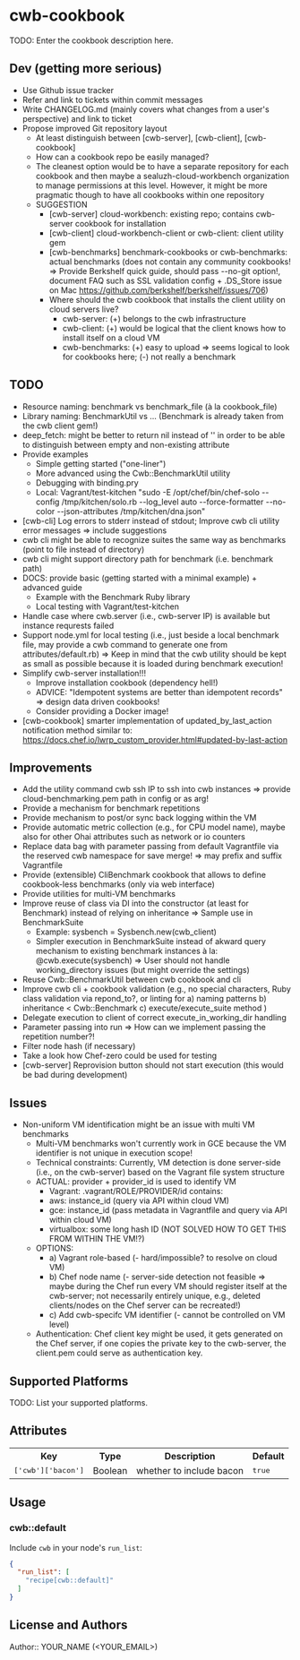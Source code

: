 # cwb-cookbook

TODO: Enter the cookbook description here.

## Dev (getting more serious)

* Use Github issue tracker
* Refer and link to tickets within commit messages
* Write CHANGELOG.md (mainly covers what changes from a user's perspective) and link to ticket
* Propose improved Git repository layout
  * At least distinguish between [cwb-server], [cwb-client], [cwb-cookbook]
  * How can a cookbook repo be easily managed?
  * The cleanest option would be to have a separate repository for each cookbook and then maybe a sealuzh-cloud-workbench organization to manage permissions at this level. However, it might be more pragmatic though to have all cookbooks within one repository
  * SUGGESTION
    * [cwb-server] cloud-workbench: existing repo; contains cwb-server cookbook for installation
    * [cwb-client] cloud-workbench-client or cwb-client: client utility gem
    * [cwb-benchmarks] benchmark-cookbooks or cwb-benchmarks: actual benchmarks (does not contain any community cookbooks! => Provide Berkshelf quick guide, should pass --no-git option!, document FAQ such as SSL validation config + .DS_Store issue on Mac https://github.com/berkshelf/berkshelf/issues/706)
    * Where should the cwb cookbook that installs the client utility on cloud servers live?
      * cwb-server: (+) belongs to the cwb infrastructure
      * cwb-client: (+) would be logical that the client knows how to install itself on a cloud VM
      * cwb-benchmarks: (+) easy to upload => seems logical to look for cookbooks here; (-) not really a benchmark

## TODO

* Resource naming: benchmark vs benchmark_file (à la cookbook_file)
* Library naming: BenchmarkUtil vs ... (Benchmark is already taken from the cwb client gem!)
* deep_fetch: might be better to return nil instead of '' in order to be able to distinguish between empty and non-existing attribute
* Provide examples
  *  Simple getting started ("one-liner")
  *  More advanced using the Cwb::BenchmarkUtil utility
  *  Debugging with binding.pry
  *  Local: Vagrant/test-kitchen "sudo -E /opt/chef/bin/chef-solo --config /tmp/kitchen/solo.rb --log_level auto --force-formatter --no-color --json-attributes /tmp/kitchen/dna.json"
* [cwb-cli] Log errors to stderr instead of stdout; Improve cwb cli utility error messages => include suggestions
* cwb cli might be able to recognize suites the same way as benchmarks (point to file instead of directory)
* cwb cli might support directory path for benchmark (i.e. benchmark path)
* DOCS: provide basic (getting started with a minimal example) + advanced guide
  * Example with the Benchmark Ruby library
  * Local testing with Vagrant/test-kitchen
* Handle case where cwb.server (i.e., cwb-server IP) is available but instance requrests failed
* Support node.yml for local testing (i.e., just beside a local benchmark file, may provide a cwb command to generate one from attributes/default.rb) => Keep in mind that the cwb utility should be kept as small as possible because it is loaded during benchmark execution!
* Simplify cwb-server installation!!!
  * Improve installation cookbook (dependency hell!)
  * ADVICE: "Idempotent systems are better than idempotent records" => design data driven cookbooks!
  * Consider providing a Docker image!
* [cwb-cookbook] smarter implementation of updated_by_last_action notification method similar to: https://docs.chef.io/lwrp_custom_provider.html#updated-by-last-action

## Improvements

* Add the utility command cwb ssh IP to ssh into cwb instances => provide cloud-benchmarking.pem path in config or as arg!
* Provide a mechanism for benchmark repetitions
* Provide mechanism to post/or sync back logging within the VM
* Provide automatic metric collection (e.g., for CPU model name), maybe also for other Ohai attributes such as network or io counters
* Replace data bag with parameter passing from default Vagrantfile via the reserved cwb namespace for save merge! => may prefix and suffix Vagrantfile
* Provide (extensible) CliBenchmark cookbook that allows to define cookbook-less benchmarks (only via web interface)
* Provide utilities for multi-VM benchmarks
* Improve reuse of class via DI into the constructor (at least for Benchmark) instead of relying on inheritance => Sample use in BenchmarkSuite
  * Example: sysbench = Sysbench.new(cwb_client)
  * Simpler execution in BenchmarkSuite instead of akward query mechanism to existing benchmark instances à la: @cwb.execute(sysbench) => User should not handle working_directory issues (but might override the settings)
* Reuse Cwb::BenchmarkUtil between cwb cookbook and cli
* Improve cwb cli + cookbook validation (e.g., no special characters, Ruby class validation via repond_to?, or linting for a) naming patterns b) inheritance < Cwb::Benchmark c) execute/execute_suite method )
* Delegate execution to client of correct execute_in_working_dir handling
* Parameter passing into run => How can we implement passing the repetition number?!
* Filter node hash (if necessary)
* Take a look how Chef-zero could be used for testing
* [cwb-server] Reprovision button should not start execution (this would be bad during development)

## Issues

* Non-uniform VM identification might be an issue with multi VM benchmarks
  * Multi-VM benchmarks won't currently work in GCE because the VM identifier is not unique in execution scope!
  * Technical constraints: Currently, VM detection is done server-side (i.e., on the cwb-server) based on the Vagrant file system structure
  * ACTUAL: provider + provider_id is used to identify VM
    * Vagrant: .vagrant/ROLE/PROVIDER/id contains:
    * aws: instance_id (query via API within cloud VM)
    * gce: instance_id (pass metadata in Vagrantfile and query via API within cloud VM)
    * virtualbox: some long hash ID (NOT SOLVED HOW TO GET THIS FROM WITHIN THE VM!?)
  * OPTIONS:
    * a) Vagrant role-based (- hard/impossible? to resolve on cloud VM)
    * b) Chef node name (- server-side detection not feasible => maybe during the Chef run every VM should register itself at the cwb-server; not necessarily entirely unique, e.g., deleted clients/nodes on the Chef server can be recreated!)
    * c) Add cwb-specifc VM identifier (- cannot be controlled on VM level)
  * Authentication: Chef client key might be used, it gets generated on the Chef server, if one copies the private key to the cwb-server, the client.pem could serve as authentication key.


## Supported Platforms

TODO: List your supported platforms.

## Attributes

<table>
  <tr>
    <th>Key</th>
    <th>Type</th>
    <th>Description</th>
    <th>Default</th>
  </tr>
  <tr>
    <td><tt>['cwb']['bacon']</tt></td>
    <td>Boolean</td>
    <td>whether to include bacon</td>
    <td><tt>true</tt></td>
  </tr>
</table>

## Usage

### cwb::default

Include `cwb` in your node's `run_list`:

```json
{
  "run_list": [
    "recipe[cwb::default]"
  ]
}
```

## License and Authors

Author:: YOUR_NAME (<YOUR_EMAIL>)

